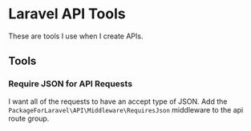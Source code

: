 # Laravel API Tools

These are tools I use when I create APIs.

## Tools

### Require JSON for API Requests

I want all of the requests to have an accept type of JSON.  Add the `PackageForLaravel\API\Middleware\RequiresJson` middleware to the api route group.
